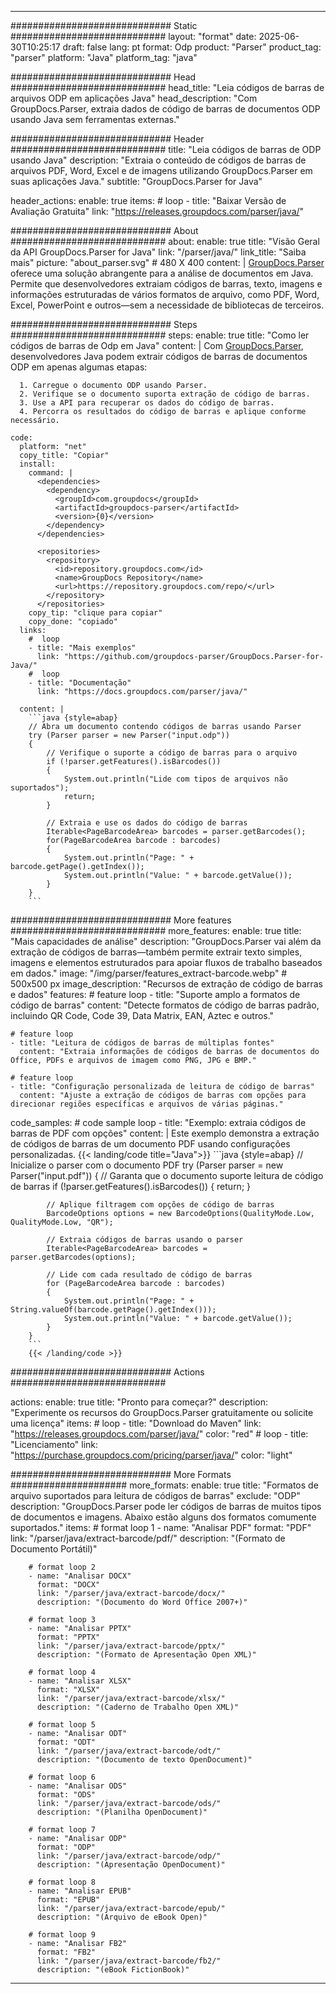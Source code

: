 


---
############################# Static ############################
layout: "format"
date:  2025-06-30T10:25:17
draft: false
lang: pt
format: Odp
product: "Parser"
product_tag: "parser"
platform: "Java"
platform_tag: "java"

############################# Head ############################
head_title: "Leia códigos de barras de arquivos ODP em aplicações Java"
head_description: "Com GroupDocs.Parser, extraia dados de código de barras de documentos ODP usando Java sem ferramentas externas."

############################# Header ############################
title: "Leia códigos de barras de ODP usando Java" 
description: "Extraia o conteúdo de códigos de barras de arquivos PDF, Word, Excel e de imagens utilizando GroupDocs.Parser em suas aplicações Java."
subtitle: "GroupDocs.Parser for Java" 

header_actions:
  enable: true
  items:
    #  loop
    - title: "Baixar Versão de Avaliação Gratuita"
      link: "https://releases.groupdocs.com/parser/java/"
      
############################# About ############################
about:
    enable: true
    title: "Visão Geral da API GroupDocs.Parser for Java"
    link: "/parser/java/"
    link_title: "Saiba mais"
    picture: "about_parser.svg" # 480 X 400
    content: |
       [GroupDocs.Parser](/parser/java/) oferece uma solução abrangente para a análise de documentos em Java. Permite que desenvolvedores extraiam códigos de barras, texto, imagens e informações estruturadas de vários formatos de arquivo, como PDF, Word, Excel, PowerPoint e outros—sem a necessidade de bibliotecas de terceiros.

############################# Steps ############################
steps:
    enable: true
    title: "Como ler códigos de barras de Odp em Java"
    content: |
      Com [GroupDocs.Parser](/parser/java/), desenvolvedores Java podem extrair códigos de barras de documentos ODP em apenas algumas etapas:
      
      1. Carregue o documento ODP usando Parser.
      2. Verifique se o documento suporta extração de código de barras.
      3. Use a API para recuperar os dados do código de barras.
      4. Percorra os resultados do código de barras e aplique conforme necessário.
   
    code:
      platform: "net"
      copy_title: "Copiar"
      install:
        command: |
          <dependencies>
            <dependency>
              <groupId>com.groupdocs</groupId>
              <artifactId>groupdocs-parser</artifactId>
              <version>{0}</version>
            </dependency>
          </dependencies>

          <repositories>
            <repository>
              <id>repository.groupdocs.com</id>
              <name>GroupDocs Repository</name>
              <url>https://repository.groupdocs.com/repo/</url>
            </repository>
          </repositories>
        copy_tip: "clique para copiar"
        copy_done: "copiado"
      links:
        #  loop
        - title: "Mais exemplos"
          link: "https://github.com/groupdocs-parser/GroupDocs.Parser-for-Java/"
        #  loop
        - title: "Documentação"
          link: "https://docs.groupdocs.com/parser/java/"
          
      content: |
        ```java {style=abap}
        // Abra um documento contendo códigos de barras usando Parser
        try (Parser parser = new Parser("input.odp"))
        {
            // Verifique o suporte a código de barras para o arquivo
            if (!parser.getFeatures().isBarcodes())
            {
                System.out.println("Lide com tipos de arquivos não suportados");
                return;
            }

            // Extraia e use os dados do código de barras
            Iterable<PageBarcodeArea> barcodes = parser.getBarcodes();
            for(PageBarcodeArea barcode : barcodes)
            {
                System.out.println("Page: " + barcode.getPage().getIndex());
                System.out.println("Value: " + barcode.getValue());
            }
        }
        ```            

############################# More features ############################
more_features:
  enable: true
  title: "Mais capacidades de análise"
  description: "GroupDocs.Parser vai além da extração de códigos de barras—também permite extrair texto simples, imagens e elementos estruturados para apoiar fluxos de trabalho baseados em dados."
  image: "/img/parser/features_extract-barcode.webp" # 500x500 px
  image_description: "Recursos de extração de código de barras e dados"
  features:
    # feature loop
    - title: "Suporte amplo a formatos de código de barras"
      content: "Detecte formatos de código de barras padrão, incluindo QR Code, Code 39, Data Matrix, EAN, Aztec e outros."

    # feature loop
    - title: "Leitura de códigos de barras de múltiplas fontes"
      content: "Extraia informações de códigos de barras de documentos do Office, PDFs e arquivos de imagem como PNG, JPG e BMP."

    # feature loop
    - title: "Configuração personalizada de leitura de código de barras"
      content: "Ajuste a extração de códigos de barras com opções para direcionar regiões específicas e arquivos de várias páginas."
      
  code_samples:
    # code sample loop
    - title: "Exemplo: extraia códigos de barras de PDF com opções"
      content: |
        Este exemplo demonstra a extração de códigos de barras de um documento PDF usando configurações personalizadas.
        {{< landing/code title="Java">}}
        ```java {style=abap}
        //  Inicialize o parser com o documento PDF
        try (Parser parser = new Parser("input.pdf"))
        {
            // Garanta que o documento suporte leitura de código de barras
            if (!parser.getFeatures().isBarcodes())
            {
                return;
            }

            // Aplique filtragem com opções de código de barras
            BarcodeOptions options = new BarcodeOptions(QualityMode.Low, QualityMode.Low, "QR");

            // Extraia códigos de barras usando o parser
            Iterable<PageBarcodeArea> barcodes = parser.getBarcodes(options);

            // Lide com cada resultado de código de barras
            for (PageBarcodeArea barcode : barcodes)
            {
                System.out.println("Page: " + String.valueOf(barcode.getPage().getIndex()));
                System.out.println("Value: " + barcode.getValue());
            }
        }
        ```
        {{< /landing/code >}}


############################# Actions ############################

actions:
  enable: true
  title: "Pronto para começar?"
  description: "Experimente os recursos do GroupDocs.Parser gratuitamente ou solicite uma licença"
  items:
    #  loop
    - title: "Download do Maven"
      link: "https://releases.groupdocs.com/parser/java/"
      color: "red"
        #  loop
    - title: "Licenciamento"
      link: "https://purchase.groupdocs.com/pricing/parser/java/"
      color: "light"


############################# More Formats #####################
more_formats:
    enable: true
    title: "Formatos de arquivo suportados para leitura de códigos de barras"
    exclude: "ODP"
    description: "GroupDocs.Parser pode ler códigos de barras de muitos tipos de documentos e imagens. Abaixo estão alguns dos formatos comumente suportados."
    items: 
        # format loop 1
        - name: "Analisar PDF"
          format: "PDF"
          link: "/parser/java/extract-barcode/pdf/"
          description: "(Formato de Documento Portátil)"
          
        # format loop 2
        - name: "Analisar DOCX"
          format: "DOCX"
          link: "/parser/java/extract-barcode/docx/"
          description: "(Documento do Word Office 2007+)"
          
        # format loop 3
        - name: "Analisar PPTX"
          format: "PPTX"
          link: "/parser/java/extract-barcode/pptx/"
          description: "(Formato de Apresentação Open XML)"
          
        # format loop 4
        - name: "Analisar XLSX"
          format: "XLSX"
          link: "/parser/java/extract-barcode/xlsx/"
          description: "(Caderno de Trabalho Open XML)"
          
        # format loop 5
        - name: "Analisar ODT"
          format: "ODT"
          link: "/parser/java/extract-barcode/odt/"
          description: "(Documento de texto OpenDocument)"
          
        # format loop 6
        - name: "Analisar ODS"
          format: "ODS"
          link: "/parser/java/extract-barcode/ods/"
          description: "(Planilha OpenDocument)"
          
        # format loop 7
        - name: "Analisar ODP"
          format: "ODP"
          link: "/parser/java/extract-barcode/odp/"
          description: "(Apresentação OpenDocument)"
          
        # format loop 8
        - name: "Analisar EPUB"
          format: "EPUB"
          link: "/parser/java/extract-barcode/epub/"
          description: "(Arquivo de eBook Open)"
          
        # format loop 9
        - name: "Analisar FB2"
          format: "FB2"
          link: "/parser/java/extract-barcode/fb2/"
          description: "(eBook FictionBook)"
         
          

---